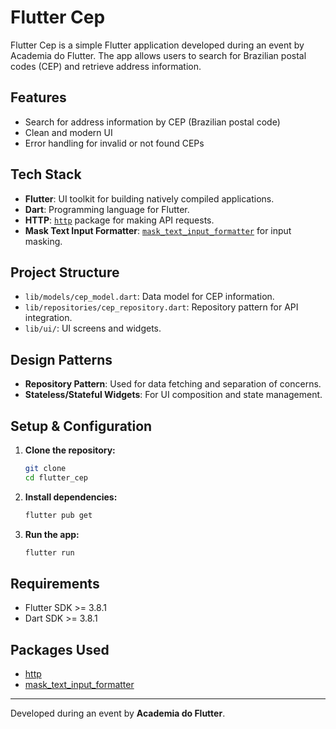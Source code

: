 # Flutter Cep

Flutter Cep is a simple Flutter application developed during an event by Academia do Flutter. The app allows users to search for Brazilian postal codes (CEP) and retrieve address information.

## Features

- Search for address information by CEP (Brazilian postal code)
- Clean and modern UI
- Error handling for invalid or not found CEPs

## Tech Stack

- **Flutter**: UI toolkit for building natively compiled applications.
- **Dart**: Programming language for Flutter.
- **HTTP**: [`http`](https://pub.dev/packages/http) package for making API requests.
- **Mask Text Input Formatter**: [`mask_text_input_formatter`](https://pub.dev/packages/mask_text_input_formatter) for input masking.

## Project Structure

- `lib/models/cep_model.dart`: Data model for CEP information.
- `lib/repositories/cep_repository.dart`: Repository pattern for API integration.
- `lib/ui/`: UI screens and widgets.

## Design Patterns

- **Repository Pattern**: Used for data fetching and separation of concerns.
- **Stateless/Stateful Widgets**: For UI composition and state management.

## Setup & Configuration

1. **Clone the repository:**
   ```sh
   git clone
   cd flutter_cep
   ```

2. **Install dependencies:**
   ```sh
   flutter pub get
   ```

3. **Run the app:**
   ```sh
   flutter run
   ```

## Requirements

- Flutter SDK >= 3.8.1
- Dart SDK >= 3.8.1

## Packages Used

- [http](https://pub.dev/packages/http)
- [mask_text_input_formatter](https://pub.dev/packages/mask_text_input_formatter)

---

Developed during an event by **Academia do Flutter**.